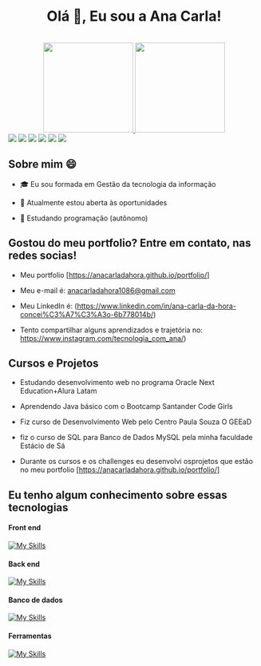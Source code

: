 <h1 align="center">Olá 👋, Eu sou a Ana Carla!</h1>
<br>

<div align="center">
  <a href="https://github.com/AnaCarladaHora">
  <img height="180em" src="https://github-readme-stats.vercel.app/api?username=anacarladahora&show_icons=true&theme=white&include_all_commits=true&count_private=true"/>
  <img height="180em" src="https://github-readme-stats.vercel.app/api/top-langs/?username=anacarladahora&layout=compact&langs_count=7&theme=white"/>
</div>


<div> 
  <a href="https://www.youtube.com/channel/UChix6sYcAoSuWSKWhEdQibw" target="_blank"><img src="https://img.shields.io/badge/YouTube-FF0000?style=for-the-badge&logo=youtube&logoColor=white" target="_blank"></a>
  <a href=https://www.instagram.com/tecnologia_com_ana/" target="_blank"><img src="https://img.shields.io/badge/-Instagram-%23E4405F?style=for-the-badge&logo=instagram&logoColor=white" target="_blank"></a>
 	<a href="https://https://www.twitch.tv/carladahora" target="_blank"><img src="https://img.shields.io/badge/Twitch-9146FF?style=for-the-badge&logo=twitch&logoColor=white" target="_blank"></a>
 <a href="https://https://discord.com/channels/@me" target="_blank"><img src="https://img.shields.io/badge/Discord-7289DA?style=for-the-badge&logo=discord&logoColor=white" target="_blank"></a> 
  <a href = "mailto:anacarladahora1086@gmail.com"><img src="https://img.shields.io/badge/-Gmail-%23333?style=for-the-badge&logo=gmail&logoColor=white" target="_blank"></a>
  <a href="https://https://www.linkedin.com/in/ana-carla-da-hora-concei%C3%A7%C3%A3o-6b778014b/" target="_blank"><img src="https://img.shields.io/badge/-LinkedIn-%230077B5?style=for-the-badge&logo=linkedin&logoColor=white" target="_blank"></a> 
  <div> 
  

## Sobre mim 😄

- 🎓 Eu sou formada em Gestão da tecnologia da informação

- 🔭 Atualmente estou aberta às oportunidades

- 🤖 Estudando programação (autônomo)


## Gostou do meu portfolio? Entre em contato, nas redes socias!

  - Meu portfolio [https://anacarladahora.github.io/portfolio/] 

  - Meu e-mail é: anacarladahora1086@gmail.com

  - Meu LinkedIn é: (https://www.linkedin.com/in/ana-carla-da-hora-concei%C3%A7%C3%A3o-6b778014b/) 

  - Tento compartilhar alguns aprendizados e trajetória no: https://www.instagram.com/tecnologia_com_ana/) 

<!--***-->
## Cursos e Projetos 

- Estudando desenvolvimento web no programa Oracle Next Education+Alura Latam

- Aprendendo Java básico com o Bootcamp Santander Code Girls

- Fiz curso de Desenvolvimento Web pelo Centro Paula Souza O GEEaD

- fiz o curso de SQL para Banco de Dados MySQL pela minha faculdade Estácio de Sá

- Durante os cursos e os challenges eu desenvolvi osprojetos que estão  no meu portfolio [https://anacarladahora.github.io/portfolio/]

## Eu tenho algum conhecimento sobre essas tecnologias

#### Front end

[![My Skills](https://skills.thijs.gg/icons?i=js,html,css,bootstrap,react)](https://skills.thijs.gg)


<!--![HTML](https://img.shields.io/badge/HTML-E34F26?style=plastic&logoColor=white)

![CSS](https://img.shields.io/badge/CSS-1572B6?style=plastic&logoColor=white)
![Bootstrap](https://img.shields.io/badge/Bootstrap-563D7C?style=plastic&logoColor=white)

![JavaScript](https://img.shields.io/badge/JavaScript-F7DF1E?style=plastic&logoColor=white)
![React JS](https://img.shields.io/badge/React%20JS-1572B6?style=plastic&logoColor=white)-->

#### Back end

[![My Skills](https://skills.thijs.gg/icons?i=py,java,cs,dotnet)](https://skills.thijs.gg)


<!--![Python](https://img.shields.io/badge/Python-14354C?style=plastic&logoColor=white)

![Java](https://img.shields.io/badge/Java-ED8B00?style=plastic&logoColor=white)
![Spring Boot](https://img.shields.io/badge/Spring%20Boot-ED8B00?style=plastic&logoColor=white)

![CSharp](https://img.shields.io/badge/CSharp-239120?style=plastic&logoColor=white)
![.NET](https://img.shields.io/badge/.NET-239120?style=plastic&logoColor=white)
![ASP.NET](https://img.shields.io/badge/ASP.NET-239120?style=plastic&logoColor=white)
<!--![MySQL](https://img.shields.io/badge/MySQL-1572B6?style=plastic&logoColor=white)-->

#### Banco de dados

[![My Skills](https://skills.thijs.gg/icons?i=mysql,mongodb)](https://skills.thijs.gg)


<!--![SQL](https://img.shields.io/badge/SQL-00000F?style=plastic&logoColor=white)
![No SQL](https://img.shields.io/badge/NoSQL-00000F?style=plastic&logoColor=white)-->

#### Ferramentas

[![My Skills](https://skills.thijs.gg/icons?i=git,github)](https://skills.thijs.gg)

<!--![GIT](https://img.shields.io/badge/GIT-E34F26?style=plastic&logoColor=white)-->




